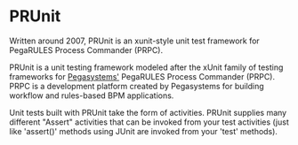 # PRUnit

Written around 2007, PRUnit is an xunit-style unit test framework for PegaRULES Process Commander (PRPC).

PRUnit is a unit testing framework modeled after the xUnit family of testing frameworks for [Pegasystems'](http://www.pega.com) PegaRULES Process Commander (PRPC). PRPC is a development platform created by Pegasystems for building workflow and rules-based BPM applications.

Unit tests built with PRUnit take the form of activities. PRUnit supplies many different "Assert" activities that can be invoked from your test activities (just like 'assert()' methods using JUnit are invoked from your 'test' methods).
